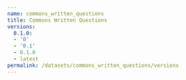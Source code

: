 ```yaml
---
name: commons_written_questions
title: Commons Written Questions
versions:
  0.1.0:
  - '0'
  - '0.1'
  - 0.1.0
  - latest
permalink: /datasets/commons_written_questions/versions
---
```

